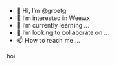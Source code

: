 - 👋 Hi, I’m @groetg
- 👀 I’m interested in Weewx
- 🌱 I’m currently learning ...
- 💞️ I’m looking to collaborate on ...
- 📫 How to reach me ...

<!---
groetg/groetg is a ✨ special ✨ repository because its `README.md` (this file) appears on your GitHub profile.
You can click the Preview link to take a look at your changes.
--->


hoi